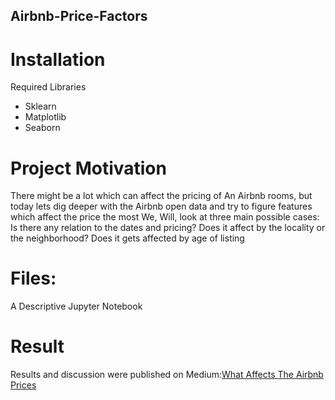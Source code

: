 ## Airbnb-Price-Factors

# Installation 
Required Libraries
* Sklearn
* Matplotlib
* Seaborn

# Project Motivation
There might be a lot which can affect the pricing of An Airbnb rooms, but today lets dig deeper with the Airbnb open data and try to figure features which affect the price the most
We, Will, look at three main possible cases:
Is there any relation to the dates and pricing?
Does it affect by the locality or the neighborhood?
Does it gets affected by age of listing

# Files:
   A Descriptive Jupyter Notebook

# Result
 Results and discussion were published on Medium:[What Affects The Airbnb Prices](https://medium.com/@twinklek55/what-affects-the-airbnb-prices-bf7eb906862b)